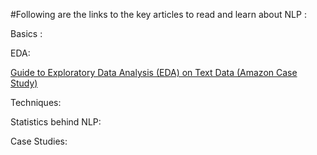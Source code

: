 #Following are the links to the key articles to read and learn about NLP :


Basics :


EDA:

[Guide to Exploratory Data Analysis (EDA) on Text Data (Amazon Case Study)](https://www.analyticsvidhya.com/blog/2020/04/beginners-guide-exploratory-data-analysis-text-data/?utm_source=feedburner&utm_medium=email&utm_campaign=Feed%3A+AnalyticsVidhya+%28Analytics+Vidhya%29)

Techniques:


Statistics behind NLP:


Case Studies:


